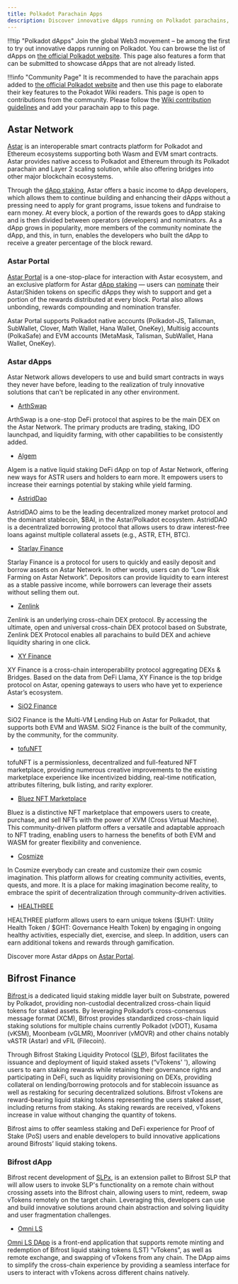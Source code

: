 ```yaml
---
title: Polkadot Parachain Apps
description: Discover innovative dApps running on Polkadot parachains, including Astar Network, Bifrost Finance, and more.
---
```


!!!tip "Polkadot dApps"
    Join the global Web3 movement – be among the first to try out innovative dapps running on Polkadot.
    You can browse the list of dApps on
    [the official Polkadot website](https://polkadot.network/ecosystem/dapps/). This page also features
    a form that can be submitted to showcase dApps that are not already listed.

!!!info "Community Page"
    It is recommended to have the parachain apps added to
    [the official Polkadot website](https://polkadot.network/ecosystem/dapps/) and then use this page to
    elaborate their key features to the Pokadot Wiki readers. This page is open to contributions from
    the community. Please follow the
    [Wiki contribution guidelines](https://github.com/w3f/polkadot-wiki#contributing-to-documentation)
    and add your parachain app to this page.

## Astar Network

[Astar](https://astar.network/) is an interoperable smart contracts platform for Polkadot and
Ethereum ecosystems supporting both Wasm and EVM smart contracts. Astar provides native access to
Polkadot and Ethereum through its Polkadot parachain and Layer 2 scaling solution, while also
offering bridges into other major blockchain ecosystems.

Through the [dApp staking](https://docs.astar.network/docs/build/dapp-staking/), Astar offers a
basic income to dApp developers, which allows them to continue building and enhancing their dApps
without a pressing need to apply for grant programs, issue tokens and fundraise to earn money. At
every block, a portion of the rewards goes to dApp staking and is then divided between operators
(developers) and nominators. As a dApp grows in popularity, more members of the community nominate
the dApp, and this, in turn, enables the developers who built the dApp to receive a greater
percentage of the block reward.

### Astar Portal

[Astar Portal](https://portal.astar.network/) is a one-stop-place for interaction with Astar
ecosystem, and an exclusive platform for Astar
[dApp staking](https://docs.astar.network/docs/build/dapp-staking/) — users can
[nominate](https://docs.astar.network/docs/build/dapp-staking/for-stakers/staking/) their
Astar/Shiden tokens on specific dApps they wish to support and get a portion of the rewards
distributed at every block. Portal also allows unbonding, rewards compounding and nomination
transfer.

Astar Portal supports Polkadot native accounts (Polkadot-JS, Talisman, SubWallet, Clover, Math
Wallet, Hana Wallet, OneKey), Multisig accounts (PolkaSafe) and EVM accounts (MetaMask, Talisman,
SubWallet, Hana Wallet, OneKey).

### Astar dApps

Astar Network allows developers to use and build smart contracts in ways they never have before,
leading to the realization of truly innovative solutions that can't be replicated in any other
environment.

- [ArthSwap](https://app.arthswap.org/#/swap)

ArthSwap is a one-stop DeFi protocol that aspires to be the main DEX on the Astar Network. The
primary products are trading, staking, IDO launchpad, and liquidity farming, with other capabilities
to be consistently added.

- [Algem](https://www.algem.io/)

Algem is a native liquid staking DeFi dApp on top of Astar Network, offering new ways for ASTR users
and holders to earn more. It empowers users to increase their earnings potential by staking while
yield farming.

- [AstridDao](https://astriddao.xyz/)

AstridDAO aims to be the leading decentralized money market protocol and the dominant stablecoin,
$BAI, in the Astar/Polkadot ecosystem. AstridDAO is a decentralized borrowing protocol that allows
users to draw interest-free loans against multiple collateral assets (e.g., ASTR, ETH, BTC).

- [Starlay Finance](https://starlay.finance/)

Starlay Finance is a protocol for users to quickly and easily deposit and borrow assets on Astar
Network. In other words, users can do “Low Risk Farming on Astar Network”. Depositors can provide
liquidity to earn interest as a stable passive income, while borrowers can leverage their assets
without selling them out.

- [Zenlink](https://dex.zenlink.pro/#/swap)

Zenlink is an underlying cross-chain DEX protocol. By accessing the ultimate, open and universal
cross-chain DEX protocol based on Substrate, Zenlink DEX Protocol enables all parachains to build
DEX and achieve liquidity sharing in one click.

- [XY Finance](https://xy.finance/)

XY Finance is a cross-chain interoperability protocol aggregating DEXs & Bridges. Based on the data
from DeFi Llama, XY Finance is the top bridge protocol on Astar, opening gateways to users who have
yet to experience Astar’s ecosystem.

- [SiO2 Finance](https://www.sio2.finance/)

SiO2 Finance is the Multi-VM Lending Hub on Astar for Polkadot, that supports both EVM and WASM.
SiO2 Finance is the built of the community, by the community, for the community.

- [tofuNFT](https://tofunft.com/)

tofuNFT is a permissionless, decentralized and full-featured NFT marketplace, providing numerous
creative improvements to the existing marketplace experience like incentivized bidding, real-time
notification, attributes filtering, bulk listing, and rarity explorer.

- [Bluez NFT Marketplace](https://bluez.app/)

Bluez is a distinctive NFT marketplace that empowers users to create, purchase, and sell NFTs with
the power of XVM (Cross Virtual Machine). This community-driven platform offers a versatile and
adaptable approach to NFT trading, enabling users to harness the benefits of both EVM and WASM for
greater flexibility and convenience.

- [Cosmize](https://www.cosmize.io/)

In Cosmize everybody can create and customize their own cosmic imagination. This platform allows for
creating community activities, events, quests, and more. It is a place for making imagination become
reality, to embrace the spirit of decentralization through community-driven activities.

- [HEALTHREE](https://heal3.com/)

HEALTHREE platform allows users to earn unique tokens ($UHT: Utility Health Token / $GHT: Governance
Health Token) by engaging in ongoing healthy activities, especially diet, exercise, and sleep. In
addition, users can earn additional tokens and rewards through gamification.

Discover more Astar dApps on
[Astar Portal](https://portal.astar.network/astar/dapp-staking/discover).

## Bifrost Finance

[Bifrost ](https://bifrost.finance/)is a dedicated liquid staking middle layer built on Substrate,
powered by Polkadot, providing non-custodial decentralized cross-chain liquid tokens for staked
assets. By leveraging Polkadot’s cross-consensus message format (XCM), Bifrost provides standardized
cross-chain liquid staking solutions for multiple chains currently Polkadot (vDOT), Kusama (vKSM),
Moonbeam (vGLMR), Moonriver (vMOVR) and other chains notably vASTR (Astar) and vFIL (Filecoin).

Through Bifrost Staking Liquidity Protocol
([SLP](https://bifrost-finance.medium.com/why-bifrost-slp-is-the-good-choice-for-decentralized-liquid-staking-ceb90091ef41)),
Bifost facilitates the issuance and deployment of liquid staked assets (“vTokens' '), allowing users
to earn staking rewards while retaining their governance rights and participating in DeFi, such as
liquidity provisioning on DEXs, providing collateral on lending/borrowing protocols and for
stablecoin issuance as well as restaking for securing decentralized solutions. Bifrost vTokens are
reward-bearing liquid staking tokens representing the users staked asset, including returns from
staking. As staking rewards are received, vTokens increase in value without changing the quantity of
tokens.

Bifrost aims to offer seamless staking and DeFi experience for Proof of Stake (PoS) users and enable
developers to build innovative applications around Bifrosts’ liquid staking tokens.

### Bifrost dApp

Bifrost recent development of
[SLPx](https://bifrost-finance.medium.com/slpx-pallet-a-further-step-into-the-omni-chain-liquid-staking-68cb4d99c82f),
is an extension pallet to Bifrost SLP that will allow users to invoke SLP's functionality on a
remote chain without crossing assets into the Bifrost chain, allowing users to mint, redeem, swap
vTokens remotely on the target chain. Leveraging this, developers can use and build innovative
solutions around chain abstraction and solving liquidity and user fragmentation challenges.

- [Omni LS](https://omni.ls/)

[Omni LS DApp](https://bifrost-finance.medium.com/omni-ls-dapp-the-easiest-fastest-and-most-secure-way-to-access-bifrost-liquid-staking-tokens-21ee080b03cd)
is a front-end application that supports remote minting and redemption of Bifrost liquid staking
tokens (LST) “vTokens”, as well as remote exchange, and swapping of vTokens from any chain. The DApp
aims to simplify the cross-chain experience by providing a seamless interface for users to interact
with vTokens across different chains natively.
